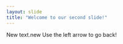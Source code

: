 ```yaml
---
layout: slide
title: "Welcome to our second slide!"
---
```

New text.new
Use the left arrow to go back!
